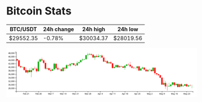 # Bitcoin Stats

BTC/USDT|24h change|24h high|24h low|
|---|---|---|---|
|$29552.35|-0.78%|$30034.37|$28019.56|

<img src="./chart.svg">
